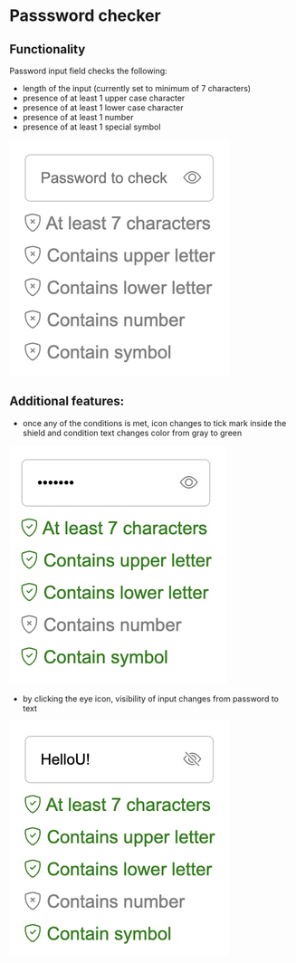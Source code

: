 # Passsword checker
## Functionality
Password input field checks the following:
- length of the input (currently set to minimum of 7 characters)
- presence of at least 1 upper case character
- presence of at least 1 lower case character
- presence of at least 1 number
- presence of at least 1 special symbol

![Input](./img/no_input.png)

## Additional features:
- once any of the conditions is met, icon changes to tick mark inside the shield and condition text changes color from gray to green

![Input](./img/input_hidden.png)
- by clicking the eye icon, visibility of input changes from password to text

![Input visibility](./img/input_visible.png)